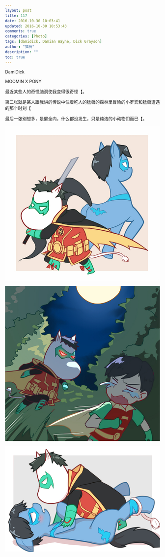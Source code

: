 ```yaml
---
layout: post
title: 117
date: 2016-10-30 10:03:41
updated: 2016-10-30 10:53:43
comments: true
categories: [Photo]
tags: [damidick, Damian Wayne, Dick Grayson]
author: "猫厨"
description: ""
toc: true
---
```


<p>DamiDick</p> 
<p>MOOMIN X PONY</p> 
<p>最近某些人的奇怪脑洞使我变得很奇怪【。</p> 
<p>第二张就是某人跟我讲的传说中住着吃人的猛兽的森林里冒险的小罗宾和猛兽遭遇的那个时刻【</p> 
<p>最后一张别想多，是健全向，什么都没发生，只是纯洁的小动物们而已【。</p>

![](https://raw.githubusercontent.com/alicewish/meowchain247/master/img_cVZNdzJtQk9JV2YxcFhidzZ5MHVXZjlMNmxqZEdBMTN1eEVoUEc4SGFYZ2s0bk56S1liUk9nPT0.jpg)

![](https://raw.githubusercontent.com/alicewish/meowchain247/master/img_cVZNdzJtQk9JV2YxcFhidzZ5MHVXUWN5WE41SUl6cTc5c3MwZ0VEdGxqZW1ZYVlCeGQwU1J3PT0.jpg)

![](https://raw.githubusercontent.com/alicewish/meowchain247/master/img_cVZNdzJtQk9JV2RXTUhkdkdiUlBCVWY4QWxFQ0N5UUlKT0hxZ1dyS2hkK2VoRzh2NGgrcnpBPT0.jpg)